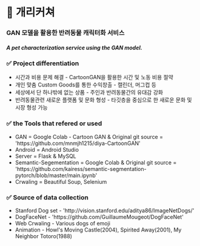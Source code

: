 <h1> 🐶 개리커쳐 </h1>
<h3>GAN 모델을 활용한 반려동물 캐릭터화 서비스</h3>
<h5>A pet characterization service using the GAN model.</h5>

<h3> ✅ Project differentiation</h3>
<ul>
  <li>시간과 비용 문제 해결 - CartoonGAN을 활용한 시간 및 노동 비용 절약 </li>
  <li>개인 맞춤 Custom Goods를 통한 수익창출 - 캘린더, 머그컵 등</li>
  <li>세상에서 단 하나밖에 없는 상품 - 주인과 반려동물간의 유대감 강화</li>
  <li>반려동물관련 새로운 플랫폼 및 문화 형성 - 타깃층을 중심으로 한 새로운 문화 및 시장 형성 가능</li>
</ul>

<h3> ✅  the Tools that refered or used </h3>
<ul>
  <li>GAN = Google Colab - Cartoon GAN & Original git source = 'https://github.com/mnmjh1215/diya-CartoonGAN'</li>
  <li>Android =  Android Studio</li>
  <li>Server = Flask & MySQL </li>
  <li>Semantic-Segementation =  Google Colab & Original git source = 'https://github.com/kairess/semantic-segmentation-pytorch/blob/master/main.ipynb'</li>
  <li>Crwaling = Beautiful Soup, Selenium</li>
</ul>

<h3> ✅ Source of data collection </h3>
<ul>
  <li>Stanford Dog set - 'http://vision.stanford.edu/aditya86/ImageNetDogs/'</li>
  <li>DogFaceNet - 'https://github.com/GuillaumeMougeot/DogFaceNet'</li>
  <li>Web Crwaling - Various dogs of emoji</li>
  <li>Animation - Howl's Moving Castle(2004), Spirited Away(2001), My Neighbor Totoro(1988)</li>
</ul>


